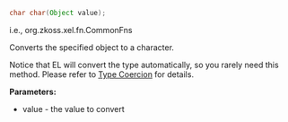 ```java
char char(Object value);
```

  
i.e.,
<javadoc method="toChar(java.lang.Object)">org.zkoss.xel.fn.CommonFns</javadoc>

Converts the specified object to a character.

Notice that EL will convert the type automatically, so you rarely need
this method. Please refer to [Type Coercion](ZUML_Reference/EL_Expressions/Type_Coercion) for
details.

**Parameters:**

- value - the value to convert


